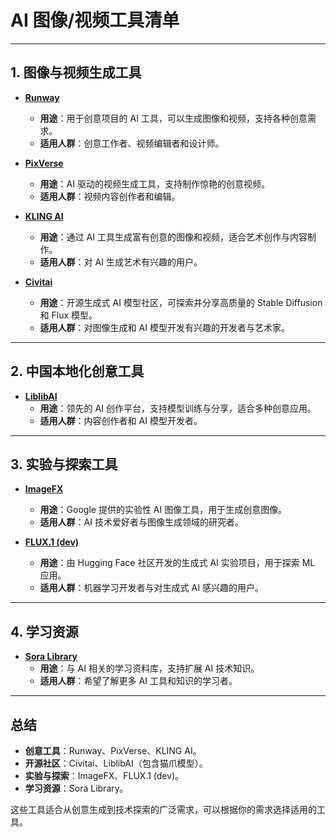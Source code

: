 # AI 图像/视频工具清单
***
## 1. 图像与视频生成工具
- **[Runway](https://app.runwayml.com/)**
    - **用途**：用于创意项目的 AI 工具，可以生成图像和视频，支持各种创意需求。
    - **适用人群**：创意工作者、视频编辑者和设计师。

- **[PixVerse](https://app.pixverse.ai/)**
    - **用途**：AI 驱动的视频生成工具，支持制作惊艳的创意视频。
    - **适用人群**：视频内容创作者和编辑。

- **[KLING AI](https://klingai.com/)**
    - **用途**：通过 AI 工具生成富有创意的图像和视频，适合艺术创作与内容制作。
    - **适用人群**：对 AI 生成艺术有兴趣的用户。

- **[Civitai](https://civitai.com/)**
    - **用途**：开源生成式 AI 模型社区，可探索并分享高质量的 Stable Diffusion 和 Flux 模型。
    - **适用人群**：对图像生成和 AI 模型开发有兴趣的开发者与艺术家。

***

## 2. 中国本地化创意工具
- **[LiblibAI](https://liblib.art/)**
    - **用途**：领先的 AI 创作平台，支持模型训练与分享，适合多种创意应用。
    - **适用人群**：内容创作者和 AI 模型开发者。

***

## 3. 实验与探索工具
- **[ImageFX](https://labs.google)**
    - **用途**：Google 提供的实验性 AI 图像工具，用于生成创意图像。
    - **适用人群**：AI 技术爱好者与图像生成领域的研究者。

- **[FLUX.1 (dev)](https://huggingface.co/spaces/black-forest-labs/FLUX.1-dev)**
    - **用途**：由 Hugging Face 社区开发的生成式 AI 实验项目，用于探索 ML 应用。
    - **适用人群**：机器学习开发者与对生成式 AI 感兴趣的用户。

***

## 4. 学习资源
- **[Sora Library](https://sora.com/library)**
    - **用途**：与 AI 相关的学习资料库，支持扩展 AI 技术知识。
    - **适用人群**：希望了解更多 AI 工具和知识的学习者。

***

## 总结
- **创意工具**：Runway、PixVerse、KLING AI。
- **开源社区**：Civitai、LiblibAI（包含猫爪模型）。
- **实验与探索**：ImageFX、FLUX.1 (dev)。
- **学习资源**：Sora Library。

这些工具适合从创意生成到技术探索的广泛需求，可以根据你的需求选择适用的工具。
